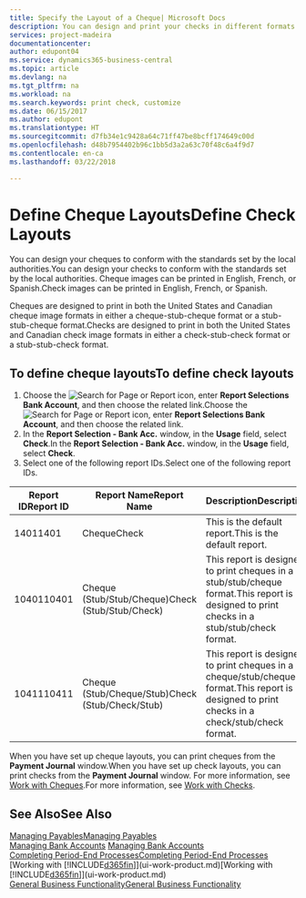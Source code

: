 ```yaml
---
title: Specify the Layout of a Cheque| Microsoft Docs
description: You can design and print your checks in different formats to conform with standards.
services: project-madeira
documentationcenter: 
author: edupont04
ms.service: dynamics365-business-central
ms.topic: article
ms.devlang: na
ms.tgt_pltfrm: na
ms.workload: na
ms.search.keywords: print check, customize
ms.date: 06/15/2017
ms.author: edupont
ms.translationtype: HT
ms.sourcegitcommit: d7fb34e1c9428a64c71ff47be8bcff174649c00d
ms.openlocfilehash: d48b7954402b96c1bb5d3a2a63c70f48c6a4f9d7
ms.contentlocale: en-ca
ms.lasthandoff: 03/22/2018

---
```

# <a name="define-check-layouts"></a><span data-ttu-id="d2199-103">Define Cheque Layouts</span><span class="sxs-lookup"><span data-stu-id="d2199-103">Define Check Layouts</span></span>
<span data-ttu-id="d2199-104">You can design your cheques to conform with the standards set by the local authorities.</span><span class="sxs-lookup"><span data-stu-id="d2199-104">You can design your checks to conform with the standards set by the local authorities.</span></span> <span data-ttu-id="d2199-105">Cheque images can be printed in English, French, or Spanish.</span><span class="sxs-lookup"><span data-stu-id="d2199-105">Check images can be printed in English, French, or Spanish.</span></span>

<span data-ttu-id="d2199-106">Cheques are designed to print in both the United States and Canadian cheque image formats in either a cheque-stub-cheque format or a stub-stub-cheque format.</span><span class="sxs-lookup"><span data-stu-id="d2199-106">Checks are designed to print in both the United States and Canadian check image formats in either a check-stub-check format or a stub-stub-check format.</span></span>

## <a name="to-define-check-layouts"></a><span data-ttu-id="d2199-107">To define cheque layouts</span><span class="sxs-lookup"><span data-stu-id="d2199-107">To define check layouts</span></span>
1. <span data-ttu-id="d2199-108">Choose the ![Search for Page or Report](media/ui-search/search_small.png "Search for Page or Report icon") icon, enter **Report Selections Bank Account**, and then choose the related link.</span><span class="sxs-lookup"><span data-stu-id="d2199-108">Choose the ![Search for Page or Report](media/ui-search/search_small.png "Search for Page or Report icon") icon, enter **Report Selections Bank Account**, and then choose the related link.</span></span>
2. <span data-ttu-id="d2199-109">In the **Report Selection - Bank Acc.** window, in the **Usage** field, select **Check**.</span><span class="sxs-lookup"><span data-stu-id="d2199-109">In the **Report Selection - Bank Acc.** window, in the **Usage** field, select **Check**.</span></span>
3. <span data-ttu-id="d2199-110">Select one of the following report IDs.</span><span class="sxs-lookup"><span data-stu-id="d2199-110">Select one of the following report IDs.</span></span>

| <span data-ttu-id="d2199-111">Report ID</span><span class="sxs-lookup"><span data-stu-id="d2199-111">Report ID</span></span> | <span data-ttu-id="d2199-112">Report Name</span><span class="sxs-lookup"><span data-stu-id="d2199-112">Report Name</span></span> | <span data-ttu-id="d2199-113">Description</span><span class="sxs-lookup"><span data-stu-id="d2199-113">Description</span></span> |
| --- | --- | --- |
| <span data-ttu-id="d2199-114">1401</span><span class="sxs-lookup"><span data-stu-id="d2199-114">1401</span></span> |<span data-ttu-id="d2199-115">Cheque</span><span class="sxs-lookup"><span data-stu-id="d2199-115">Check</span></span> |<span data-ttu-id="d2199-116">This is the default report.</span><span class="sxs-lookup"><span data-stu-id="d2199-116">This is the default report.</span></span> |
| <span data-ttu-id="d2199-117">10401</span><span class="sxs-lookup"><span data-stu-id="d2199-117">10401</span></span> |<span data-ttu-id="d2199-118">Cheque (Stub/Stub/Cheque)</span><span class="sxs-lookup"><span data-stu-id="d2199-118">Check (Stub/Stub/Check)</span></span> |<span data-ttu-id="d2199-119">This report is designed to print cheques in a stub/stub/cheque format.</span><span class="sxs-lookup"><span data-stu-id="d2199-119">This report is designed to print checks in a stub/stub/check format.</span></span> |
| <span data-ttu-id="d2199-120">10411</span><span class="sxs-lookup"><span data-stu-id="d2199-120">10411</span></span> |<span data-ttu-id="d2199-121">Cheque (Stub/Cheque/Stub)</span><span class="sxs-lookup"><span data-stu-id="d2199-121">Check (Stub/Check/Stub)</span></span> |<span data-ttu-id="d2199-122">This report is designed to print cheques in a cheque/stub/cheque format.</span><span class="sxs-lookup"><span data-stu-id="d2199-122">This report is designed to print checks in a check/stub/check format.</span></span> |

<span data-ttu-id="d2199-123">When you have set up cheque layouts, you can print cheques from the **Payment Journal** window.</span><span class="sxs-lookup"><span data-stu-id="d2199-123">When you have set up check layouts, you can print checks from the **Payment Journal** window.</span></span> <span data-ttu-id="d2199-124">For more information, see [Work with Cheques](payables-how-work-checks.md).</span><span class="sxs-lookup"><span data-stu-id="d2199-124">For more information, see [Work with Checks](payables-how-work-checks.md).</span></span>

## <a name="see-also"></a><span data-ttu-id="d2199-125">See Also</span><span class="sxs-lookup"><span data-stu-id="d2199-125">See Also</span></span>
[<span data-ttu-id="d2199-126">Managing Payables</span><span class="sxs-lookup"><span data-stu-id="d2199-126">Managing Payables</span></span>](payables-manage-payables.md)  
<span data-ttu-id="d2199-127">[Managing Bank Accounts](bank-manage-bank-accounts.md) </span><span class="sxs-lookup"><span data-stu-id="d2199-127">[Managing Bank Accounts](bank-manage-bank-accounts.md) </span></span>  
[<span data-ttu-id="d2199-128">Completing Period-End Processes</span><span class="sxs-lookup"><span data-stu-id="d2199-128">Completing Period-End Processes</span></span>](year-how-complete-period-end-processes.md)  
<span data-ttu-id="d2199-129">[Working with [!INCLUDE[d365fin](includes/d365fin_md.md)]](ui-work-product.md)</span><span class="sxs-lookup"><span data-stu-id="d2199-129">[Working with [!INCLUDE[d365fin](includes/d365fin_md.md)]](ui-work-product.md)</span></span>  
[<span data-ttu-id="d2199-130">General Business Functionality</span><span class="sxs-lookup"><span data-stu-id="d2199-130">General Business Functionality</span></span>](ui-across-business-areas.md)


